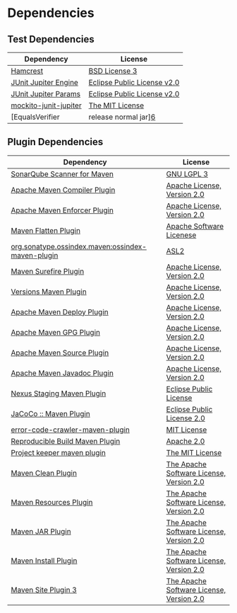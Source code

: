 <!-- @formatter:off -->
# Dependencies

## Test Dependencies

| Dependency                               | License                          |
| ---------------------------------------- | -------------------------------- |
| [Hamcrest][0]                            | [BSD License 3][1]               |
| [JUnit Jupiter Engine][2]                | [Eclipse Public License v2.0][3] |
| [JUnit Jupiter Params][2]                | [Eclipse Public License v2.0][3] |
| [mockito-junit-jupiter][4]               | [The MIT License][5]             |
| [EqualsVerifier | release normal jar][6] | [Apache License, Version 2.0][7] |

## Plugin Dependencies

| Dependency                                              | License                                        |
| ------------------------------------------------------- | ---------------------------------------------- |
| [SonarQube Scanner for Maven][8]                        | [GNU LGPL 3][9]                                |
| [Apache Maven Compiler Plugin][10]                      | [Apache License, Version 2.0][7]               |
| [Apache Maven Enforcer Plugin][11]                      | [Apache License, Version 2.0][7]               |
| [Maven Flatten Plugin][12]                              | [Apache Software Licenese][13]                 |
| [org.sonatype.ossindex.maven:ossindex-maven-plugin][14] | [ASL2][13]                                     |
| [Maven Surefire Plugin][15]                             | [Apache License, Version 2.0][7]               |
| [Versions Maven Plugin][16]                             | [Apache License, Version 2.0][7]               |
| [Apache Maven Deploy Plugin][17]                        | [Apache License, Version 2.0][7]               |
| [Apache Maven GPG Plugin][18]                           | [Apache License, Version 2.0][7]               |
| [Apache Maven Source Plugin][19]                        | [Apache License, Version 2.0][7]               |
| [Apache Maven Javadoc Plugin][20]                       | [Apache License, Version 2.0][7]               |
| [Nexus Staging Maven Plugin][21]                        | [Eclipse Public License][22]                   |
| [JaCoCo :: Maven Plugin][23]                            | [Eclipse Public License 2.0][24]               |
| [error-code-crawler-maven-plugin][25]                   | [MIT License][26]                              |
| [Reproducible Build Maven Plugin][27]                   | [Apache 2.0][13]                               |
| [Project keeper maven plugin][28]                       | [The MIT License][29]                          |
| [Maven Clean Plugin][30]                                | [The Apache Software License, Version 2.0][13] |
| [Maven Resources Plugin][31]                            | [The Apache Software License, Version 2.0][13] |
| [Maven JAR Plugin][32]                                  | [The Apache Software License, Version 2.0][13] |
| [Maven Install Plugin][33]                              | [The Apache Software License, Version 2.0][13] |
| [Maven Site Plugin 3][34]                               | [The Apache Software License, Version 2.0][13] |

[0]: http://hamcrest.org/JavaHamcrest/
[1]: http://opensource.org/licenses/BSD-3-Clause
[2]: https://junit.org/junit5/
[3]: https://www.eclipse.org/legal/epl-v20.html
[4]: https://github.com/mockito/mockito
[5]: https://github.com/mockito/mockito/blob/main/LICENSE
[6]: https://www.jqno.nl/equalsverifier
[7]: https://www.apache.org/licenses/LICENSE-2.0.txt
[8]: http://sonarsource.github.io/sonar-scanner-maven/
[9]: http://www.gnu.org/licenses/lgpl.txt
[10]: https://maven.apache.org/plugins/maven-compiler-plugin/
[11]: https://maven.apache.org/enforcer/maven-enforcer-plugin/
[12]: https://www.mojohaus.org/flatten-maven-plugin/
[13]: http://www.apache.org/licenses/LICENSE-2.0.txt
[14]: https://sonatype.github.io/ossindex-maven/maven-plugin/
[15]: https://maven.apache.org/surefire/maven-surefire-plugin/
[16]: http://www.mojohaus.org/versions-maven-plugin/
[17]: https://maven.apache.org/plugins/maven-deploy-plugin/
[18]: https://maven.apache.org/plugins/maven-gpg-plugin/
[19]: https://maven.apache.org/plugins/maven-source-plugin/
[20]: https://maven.apache.org/plugins/maven-javadoc-plugin/
[21]: http://www.sonatype.com/public-parent/nexus-maven-plugins/nexus-staging/nexus-staging-maven-plugin/
[22]: http://www.eclipse.org/legal/epl-v10.html
[23]: https://www.jacoco.org/jacoco/trunk/doc/maven.html
[24]: https://www.eclipse.org/legal/epl-2.0/
[25]: https://github.com/exasol/error-code-crawler-maven-plugin/
[26]: https://github.com/exasol/error-code-crawler-maven-plugin/blob/main/LICENSE
[27]: http://zlika.github.io/reproducible-build-maven-plugin
[28]: https://github.com/exasol/project-keeper/
[29]: https://github.com/exasol/project-keeper/blob/main/LICENSE
[30]: http://maven.apache.org/plugins/maven-clean-plugin/
[31]: http://maven.apache.org/plugins/maven-resources-plugin/
[32]: http://maven.apache.org/plugins/maven-jar-plugin/
[33]: http://maven.apache.org/plugins/maven-install-plugin/
[34]: http://maven.apache.org/plugins/maven-site-plugin/
